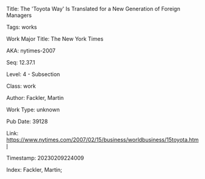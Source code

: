 Title:  The 'Toyota Way' Is Translated for a New Generation of Foreign Managers

Tags:   works

Work Major Title: The New York Times

AKA:    nytimes-2007

Seq:    12.37.1

Level:  4 - Subsection

Class:  work

Author: Fackler, Martin

Work Type: unknown

Pub Date: 39128

Link:   https://www.nytimes.com/2007/02/15/business/worldbusiness/15toyota.html

Timestamp: 20230209224009

Index:  Fackler, Martin; 
